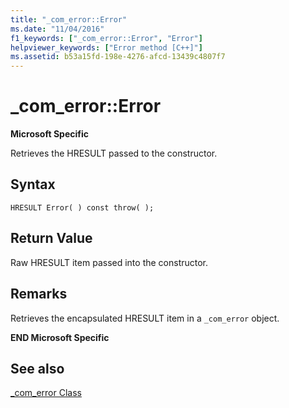 ```yaml
---
title: "_com_error::Error"
ms.date: "11/04/2016"
f1_keywords: ["_com_error::Error", "Error"]
helpviewer_keywords: ["Error method [C++]"]
ms.assetid: b53a15fd-198e-4276-afcd-13439c4807f7
---
```

# _com_error::Error

**Microsoft Specific**

Retrieves the HRESULT passed to the constructor.

## Syntax

```
HRESULT Error( ) const throw( );
```

## Return Value

Raw HRESULT item passed into the constructor.

## Remarks

Retrieves the encapsulated HRESULT item in a `_com_error` object.

**END Microsoft Specific**

## See also

[_com_error Class](../cpp/com-error-class.md)
